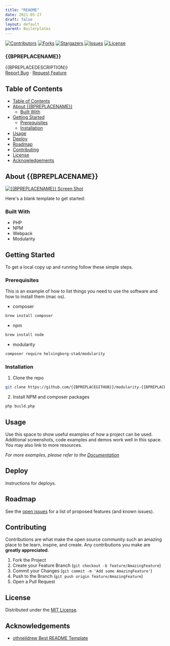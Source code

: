 ```yaml
---
title: "README"
date: 2021-05-27
draft: false
layout: default
parent: Boilerplates
---
```


<!-- SHIELDS -->
[![Contributors][contributors-shield]][contributors-url]
[![Forks][forks-shield]][forks-url]
[![Stargazers][stars-shield]][stars-url]
[![Issues][issues-shield]][issues-url]
[![License][license-shield]][license-url]

<h3>{{BPREPLACENAME}}</h3>
<p>
  {{BPREPLACEDESCRIPTION}}
  <br />
  <a href="https://github.com/{{BPREPLACEGITHUB}}/modularity-{{BPREPLACESLUG}}/issues">Report Bug</a>
  ·
  <a href="https://github.com/{{BPREPLACEGITHUB}}/modularity-{{BPREPLACESLUG}}/issues">Request Feature</a>
</p>

## Table of Contents
- [Table of Contents](#table-of-contents)
- [About {{BPREPLACENAME}}](#about-{{BPREPLACENAME}})
  - [Built With](#built-with)
- [Getting Started](#getting-started)
  - [Prerequisites](#prerequisites)
  - [Installation](#installation)
- [Usage](#usage)
- [Deploy](#deploy)
- [Roadmap](#roadmap)
- [Contributing](#contributing)
- [License](#license)
- [Acknowledgements](#acknowledgements)

## About {{BPREPLACENAME}}

[![{{BPREPLACENAME}} Screen Shot][product-screenshot]](https://example.com)

Here's a blank template to get started:

### Built With

* PHP
* NPM
* Webpack
* Modularity

## Getting Started

To get a local copy up and running follow these simple steps.

### Prerequisites

This is an example of how to list things you need to use the software and how to install them (mac os).
* composer
```sh
brew install composer
```
* npm
```sh
brew install node
```
* modularity
```sh
composer require helsingborg-stad/modularity
```
### Installation

1. Clone the repo
```sh
git clone https://github.com/{{BPREPLACEGITHUB}}/modularity-{{BPREPLACESLUG}}.git
```
2. Install NPM and composer packages
```sh
php build.php
```

## Usage

Use this space to show useful examples of how a project can be used. Additional screenshots, code examples and demos work well in this space. You may also link to more resources.

_For more examples, please refer to the [Documentation](https://example.com)_

## Deploy

Instructions for deploys.

## Roadmap

See the [open issues][issues-url] for a list of proposed features (and known issues).

## Contributing

Contributions are what make the open source community such an amazing place to be learn, inspire, and create. Any contributions you make are **greatly appreciated**.

1. Fork the Project
2. Create your Feature Branch (`git checkout -b feature/AmazingFeature`)
3. Commit your Changes (`git commit -m 'Add some AmazingFeature'`)
4. Push to the Branch (`git push origin feature/AmazingFeature`)
5. Open a Pull Request

## License

Distributed under the [MIT License][license-url].

## Acknowledgements

- [othneildrew Best README Template](https://github.com/othneildrew/Best-README-Template)


<!-- MARKDOWN LINKS & IMAGES -->
<!-- https://www.markdownguide.org/basic-syntax/#reference-style-links -->
[contributors-shield]: https://img.shields.io/github/contributors/{{BPREPLACEGITHUB}}/modularity-{{BPREPLACESLUG}}.svg?style=flat-square
[contributors-url]: https://github.com/{{BPREPLACEGITHUB}}/modularity-{{BPREPLACESLUG}}/graphs/contributors
[forks-shield]: https://img.shields.io/github/forks/{{BPREPLACEGITHUB}}/modularity-{{BPREPLACESLUG}}.svg?style=flat-square
[forks-url]: https://github.com/{{BPREPLACEGITHUB}}/modularity-{{BPREPLACESLUG}}/network/members
[stars-shield]: https://img.shields.io/github/stars/{{BPREPLACEGITHUB}}/modularity-{{BPREPLACESLUG}}.svg?style=flat-square
[stars-url]: https://github.com/{{BPREPLACEGITHUB}}/modularity-{{BPREPLACESLUG}}/stargazers
[issues-shield]: https://img.shields.io/github/issues/{{BPREPLACEGITHUB}}/modularity-{{BPREPLACESLUG}}.svg?style=flat-square
[issues-url]: https://github.com/{{BPREPLACEGITHUB}}/modularity-{{BPREPLACESLUG}}/issues
[license-shield]: https://img.shields.io/github/license/{{BPREPLACEGITHUB}}/modularity-{{BPREPLACESLUG}}.svg?style=flat-square
[license-url]: https://raw.githubusercontent.com/{{BPREPLACEGITHUB}}/modularity-{{BPREPLACESLUG}}/master/LICENSE
[product-screenshot]: images/screenshot.png